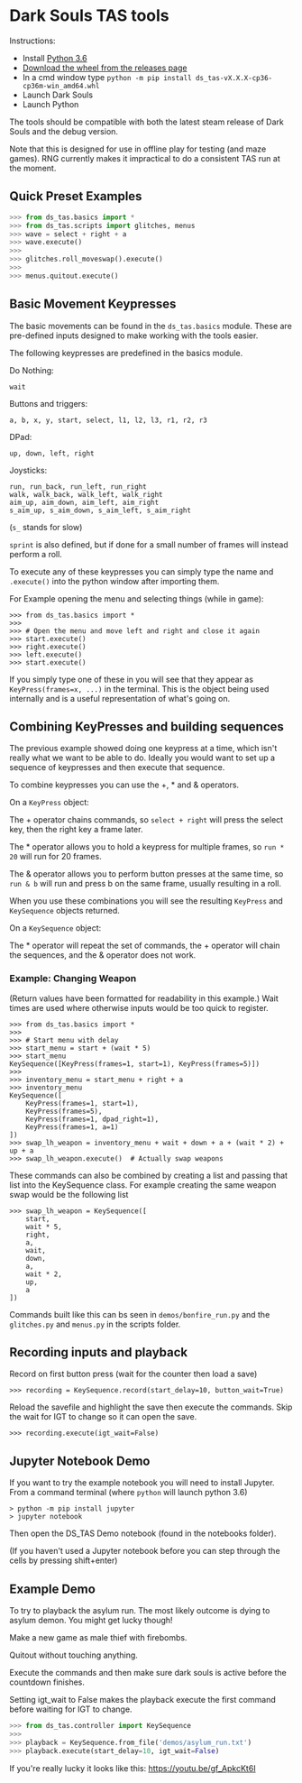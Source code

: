 # Dark Souls TAS tools #
 
 Instructions:

- Install [Python 3.6](https://www.python.org/ftp/python/3.6.4/python-3.6.4.exe)
- [Download the wheel from the releases page](https://github.com/DavidCEllis/DarkSouls-TAS/releases/download/v2.0.0a1/ds_tas-2.0.0a1-cp36-cp36m-win_amd64.whl)
- In a cmd window type `python -m pip install ds_tas-vX.X.X-cp36-cp36m-win_amd64.whl`
- Launch Dark Souls
- Launch Python

The tools should be compatible with both the latest steam release of
Dark Souls and the debug version.

Note that this is designed for use in offline play for testing
(and maze games). RNG currently makes it impractical to do a consistent
TAS run at the moment.

## Quick Preset Examples ##

```python
>>> from ds_tas.basics import *
>>> from ds_tas.scripts import glitches, menus
>>> wave = select + right + a
>>> wave.execute()
>>>
>>> glitches.roll_moveswap().execute()
>>>
>>> menus.quitout.execute()
```

## Basic Movement Keypresses ##

The basic movements can be found in the `ds_tas.basics` module.
These are pre-defined inputs designed to make working with the
tools easier.

The following keypresses are predefined in the basics module.

Do Nothing:
```
wait
```

Buttons and triggers:
```
a, b, x, y, start, select, l1, l2, l3, r1, r2, r3
```

DPad:
```
up, down, left, right
```

Joysticks:
```
run, run_back, run_left, run_right
walk, walk_back, walk_left, walk_right
aim_up, aim_down, aim_left, aim_right
s_aim_up, s_aim_down, s_aim_left, s_aim_right
```
(`s_` stands for slow)

`sprint` is also defined, but if done for a small number of frames will
instead perform a roll.

To execute any of these keypresses you can simply type the name and
`.execute()` into the python window after importing them.

For Example opening the menu and selecting things (while in game):
```python3
>>> from ds_tas.basics import *
>>>
>>> # Open the menu and move left and right and close it again
>>> start.execute()
>>> right.execute()
>>> left.execute()
>>> start.execute()
```

If you simply type one of these in you will see that they appear as
`KeyPress(frames=x, ...)` in the terminal. This is the object being
used internally and is a useful representation of what's going on.

## Combining KeyPresses and building sequences ##

The previous example showed doing one keypress at a time, which
isn't really what we want to be able to do. Ideally you would want
to set up a sequence of keypresses and then execute that sequence.

To combine keypresses you can use the +, * and & operators.

On a `KeyPress` object:

The + operator chains commands, so `select + right` will press the
select key, then the right key a frame later.

The * operator allows you to hold a keypress for multiple frames,
so `run * 20` will run for 20 frames.

The & operator allows you to perform button presses at the same time,
so `run & b` will run and press b on the same frame, usually
resulting in a roll.

When you use these combinations you will see the resulting `KeyPress`
and `KeySequence` objects returned.

On a `KeySequence` object:

The * operator will repeat the set of commands, the + operator will
chain the sequences, and the & operator does not work.

### Example: Changing Weapon ###

(Return values have been formatted for readability in this example.)
Wait times are used where otherwise inputs would be too quick to
register.

```
>>> from ds_tas.basics import *
>>>
>>> # Start menu with delay
>>> start_menu = start + (wait * 5)
>>> start_menu
KeySequence([KeyPress(frames=1, start=1), KeyPress(frames=5)])
>>>
>>> inventory_menu = start_menu + right + a
>>> inventory_menu
KeySequence([
    KeyPress(frames=1, start=1),
    KeyPress(frames=5),
    KeyPress(frames=1, dpad_right=1),
    KeyPress(frames=1, a=1)
])
>>> swap_lh_weapon = inventory_menu + wait + down + a + (wait * 2) + up + a
>>> swap_lh_weapon.execute()  # Actually swap weapons
```

These commands can also be combined by creating a list and passing
that list into the KeySequence class. For example creating the same
weapon swap would be the following list

```
>>> swap_lh_weapon = KeySequence([
    start,
    wait * 5,
    right,
    a,
    wait,
    down,
    a,
    wait * 2,
    up,
    a
])
```

Commands built like this can bs seen in `demos/bonfire_run.py` and
the `glitches.py` and `menus.py` in the scripts folder.

## Recording inputs and playback ##

Record on first button press (wait for the counter then load a save)
```
>>> recording = KeySequence.record(start_delay=10, button_wait=True)
```

Reload the savefile and highlight the save then execute the commands.
Skip the wait for IGT to change so it can open the save.
```
>>> recording.execute(igt_wait=False)
```

## Jupyter Notebook Demo ##

If you want to try the example notebook you will need to install Jupyter.
From a command terminal (where `python` will launch python 3.6)
```
> python -m pip install jupyter
> jupyter notebook
```

Then open the DS_TAS Demo notebook (found in the notebooks folder).

(If you haven't used a Jupyter notebook before you can step through the
cells by pressing shift+enter)

## Example Demo ##

To try to playback the asylum run. The most likely outcome is dying to asylum demon. You might get lucky though!

Make a new game as male thief with firebombs.

Quitout without touching anything.

Execute the commands and then make sure dark souls is active before the countdown finishes.

Setting igt_wait to False makes the playback execute the first command before waiting for IGT to change.

```python
>>> from ds_tas.controller import KeySequence
>>>
>>> playback = KeySequence.from_file('demos/asylum_run.txt')
>>> playback.execute(start_delay=10, igt_wait=False)
```

If you're really lucky it looks like this: https://youtu.be/gf_ApkcKt6I
